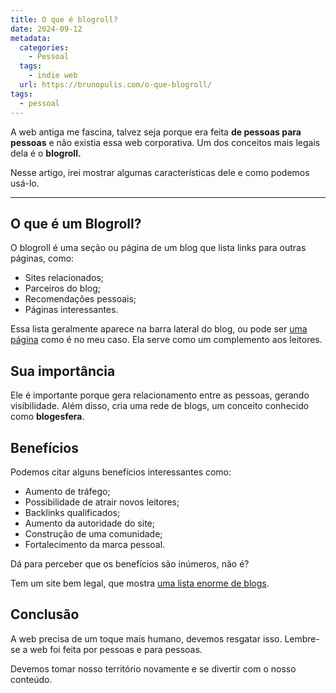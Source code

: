 ```yaml
---
title: O que é blogroll?
date: 2024-09-12
metadata:
  categories:
    - Pessoal
  tags:
    - indie web
  url: https://brunopulis.com/o-que-blogroll/
tags:
  - pessoal
---
```

A web antiga me fascina, talvez seja porque era feita **de pessoas para pessoas** e não existia essa web corporativa. Um dos conceitos mais legais dela é o **blogroll.**

Nesse artigo, irei mostrar algumas características dele e como podemos usá-lo.

* * *

## O que é um Blogroll?

O blogroll é uma seção ou página de um blog que lista links para outras páginas, como:

- Sites relacionados;
- Parceiros do blog;
- Recomendações pessoais;
- Páginas interessantes.

Essa lista geralmente aparece na barra lateral do blog, ou pode ser [uma página](https://brunopulis.com/blogroll/) como é no meu caso. Ela serve como um complemento aos leitores.

## Sua importância

Ele é importante porque gera relacionamento entre as pessoas, gerando visibilidade.
Além disso, cria uma rede de blogs, um conceito conhecido como **blogesfera**.

## Benefícios

Podemos citar alguns benefícios interessantes como:

- Aumento de tráfego;
- Possibilidade de atrair novos leitores;
- Backlinks qualificados;
- Aumento da autoridade do site;
- Construção de uma comunidade;
- Fortalecimento da marca pessoal.

Dá para perceber que os benefícios são inúmeros, não é?

Tem um site bem legal, que mostra [uma lista enorme de blogs](https://blogroll.org/).

## Conclusão

A web precisa de um toque mais humano, devemos resgatar isso. Lembre-se a web foi feita por pessoas e para pessoas.

Devemos tomar nosso território novamente e se divertir com o nosso conteúdo.
